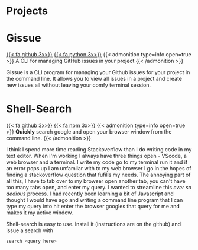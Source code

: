 # Projects



# Gissue
[{{< fa github 3x>}}](https://github.com/sam-lane/gissue) [{{< fa python 3x>}}](https://pypi.org/project/gissue/)
{{< admonition type=info open=true >}}
A CLI for managing GitHub issues in your project
{{< /admonition >}}

Gissue is a CLI program for managing your Github issues for your project in the command line. It allows you to view all issues in a project and create new issues all without leaving your comfy terminal session.


# Shell-Search
[{{< fa github 3x>}}](https://github.com/sam-lane/shell-search) [{{< fa npm 3x>}}](https://www.npmjs.com/package/shell-search)
{{< admonition type=info open=true >}}
**Quickly** search google and open your browser window from the command line.
{{< /admonition >}}

I think I spend more time reading Stackoverflow than I do writing code in my text editor. When I'm working I always have three things open - VScode, a web browser and a terminal. I write my code go to my terminal run it and if an error pops up I am unfamilar with to my web browser I go in the hopes of finding a stackoverflow question that fufills my needs. The annoying part of all this, I have to tab over to my browser open another tab, you can't have too many tabs open, and enter my query. I wanted to streamline this _ever so dedious_ process. I had recently been learning a bit of Javascript and thought I would have ago and writing a command line program that I can type my query into hit enter the browser googles that query for me and makes it my active window.

Shell-search is easy to use. Install it (instructions are on the github) and issue a search with 
```bash
search <query here>
```
